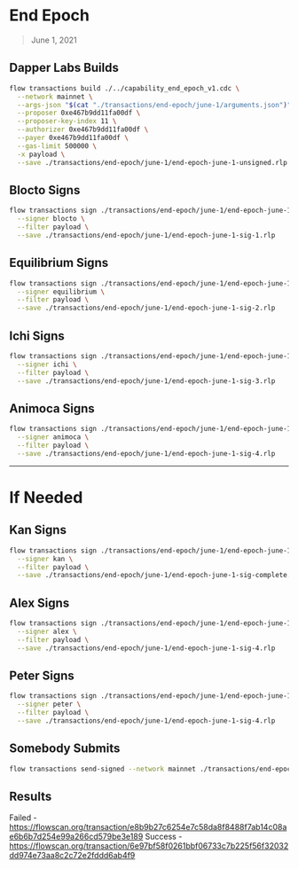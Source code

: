 # End Epoch
> June 1, 2021

## Dapper Labs Builds

```sh
flow transactions build ./../capability_end_epoch_v1.cdc \
  --network mainnet \
  --args-json "$(cat "./transactions/end-epoch/june-1/arguments.json")" \
  --proposer 0xe467b9dd11fa00df \
  --proposer-key-index 11 \
  --authorizer 0xe467b9dd11fa00df \
  --payer 0xe467b9dd11fa00df \
  --gas-limit 500000 \
  -x payload \
  --save ./transactions/end-epoch/june-1/end-epoch-june-1-unsigned.rlp
```

## Blocto Signs

```sh
flow transactions sign ./transactions/end-epoch/june-1/end-epoch-june-1-unsigned.rlp \
  --signer blocto \
  --filter payload \
  --save ./transactions/end-epoch/june-1/end-epoch-june-1-sig-1.rlp
```

## Equilibrium Signs

```sh
flow transactions sign ./transactions/end-epoch/june-1/end-epoch-june-1-sig-1.rlp \
  --signer equilibrium \
  --filter payload \
  --save ./transactions/end-epoch/june-1/end-epoch-june-1-sig-2.rlp
```

## Ichi Signs

```sh
flow transactions sign ./transactions/end-epoch/june-1/end-epoch-june-1-sig-2.rlp \
  --signer ichi \
  --filter payload \
  --save ./transactions/end-epoch/june-1/end-epoch-june-1-sig-3.rlp
```

## Animoca Signs

```sh
flow transactions sign ./transactions/end-epoch/june-1/end-epoch-june-1-sig-3.rlp \
  --signer animoca \
  --filter payload \
  --save ./transactions/end-epoch/june-1/end-epoch-june-1-sig-4.rlp
```

---

# If Needed


## Kan Signs

```sh
flow transactions sign ./transactions/end-epoch/june-1/end-epoch-june-1-sig-4.rlp \
  --signer kan \
  --filter payload \
  --save ./transactions/end-epoch/june-1/end-epoch-june-1-sig-complete.rlp
```

## Alex Signs

```sh
flow transactions sign ./transactions/end-epoch/june-1/end-epoch-june-1-sig-3.rlp \
  --signer alex \
  --filter payload \
  --save ./transactions/end-epoch/june-1/end-epoch-june-1-sig-4.rlp
```

## Peter Signs

```sh
flow transactions sign ./transactions/end-epoch/june-1/end-epoch-june-1-sig-3.rlp \
  --signer peter \
  --filter payload \
  --save ./transactions/end-epoch/june-1/end-epoch-june-1-sig-4.rlp
```

## Somebody Submits

```sh
flow transactions send-signed --network mainnet ./transactions/end-epoch/june-1/end-epoch-june-1-sig-complete.rlp
```

## Results

Failed - https://flowscan.org/transaction/e8b9b27c6254e7c58da8f8488f7ab14c08ae6b6b7d254e99a266cd579be3e189
Success - https://flowscan.org/transaction/6e97bf58f0261bbf06733c7b225f56f32032dd974e73aa8c2c72e2fddd6ab4f9
